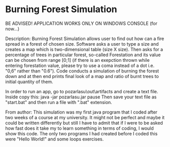 # Burning Forest Simulation

BE ADVISED! APPLICATION WORKS ONLY ON WINDOWS CONSOLE (for now...)

Description: Burning Forest Simulation allows user to find out how can a fire spread in a forest of chosen size. Software asks a user to type a size and creates a map which is two-dimensional table (size X size). Then asks for a percentage of trees in particular forest, so-called Forestation and its value can be chosen from range [0;1] (if there is an exepction thrown while entering forestation value, please try to use a coma instead of a dot i.e. "0,6" rather than "0.6"). Code conducts a simulation of burning the forest down and at then end prints final look of a map and ratio of burnt trees to initial quantity of them.

In order to run an app, go to pozarlasu\out\artifacts and create a text file. Inside copy this: 
                                                              java -jar pozarlasu.jar 
                                                              pause
Then save your text file as "start.bat" and then run a file with ".bat" extension.                                                              


From author: This simulation was my first java program that I coded after two weeks of a course at my university. It might not be perfect and maybe it could be written differently but still I have to admit that if I were to be asked how fast does it take my to learn something in terms of coding, I would show this code. The only two programs I had created before I coded this were "Hello World!" and some loops exercises. 

